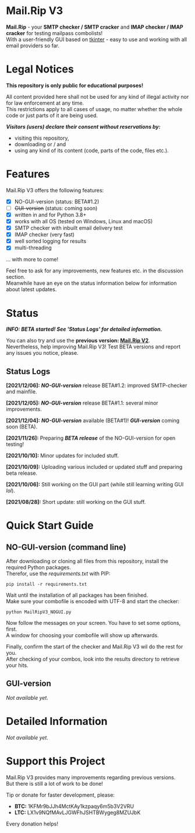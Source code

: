 #  Mail.Rip V3

**Mail.Rip** - your **SMTP checker / SMTP cracker** and **IMAP checker / IMAP cracker** for testing mailpass combolists!<br>
With a user-friendly GUI based on [tkinter](https://docs.python.org/3/library/tkinter.html) - easy to use and working with all email providers so far.

#  Legal Notices

**This repository is only public for educational purposes!**

All content provided here shall not be used for any kind of illegal activity nor for law enforcement at any time.<br>
This restrictions apply to all cases of usage, no matter whether the whole code or just parts of it are being used.

***Visitors (users) declare their consent without reservations by:***

- visiting this repository,
- downloading or / and
- using any kind of its content (code, parts of the code, files etc.).

#  Features

Mail.Rip V3 offers the following features:

- [x] NO-GUI-version (status: BETA#1.2)
- [ ] ~~GUI-version~~ (status: coming soon)
- [x] written in and for Python 3.8+
- [x] works with all OS (tested on Windows, Linux and macOS)
- [x] SMTP checker with inbuilt email delivery test
- [x] IMAP checker (very fast)
- [x] well sorted logging for results
- [x] multi-threading

... with more to come!

Feel free to ask for any improvements, new features etc. in the discussion section.<br>
Meanwhile have an eye on the status information below for information about latest updates.

#  Status

***INFO: BETA started! See 'Status Logs' for detailed information.***

You can also try and use the **previous version: [Mail.Rip V2](https://github.com/DrPython3/MailRipV2)**. <br>
Nevertheless, help improving Mail.Rip V3! Test BETA versions and report any issues you notice, please.

##  Status Logs

**[2021/12/06]:**     **_NO-GUI-version_** release BETA#1.2: improved SMTP-checker and mainfile.<br>

**[2021/12/05]:**     **_NO-GUI-version_** release BETA#1.1: several minor improvements.<br>

**[2021/12/04]:**     **_NO-GUI-version_** available (BETA#1)! **_GUI-version_** coming soon (BETA).<br>

**[2021/11/26]:**     Preparing **_BETA release_** of the NO-GUI-version for open testing!<br>

**[2021/10/10]:**     Minor updates for included stuff.<br>

**[2021/10/09]:**     Uploading various included or updated stuff and preparing beta release.<br>

**[2021/10/06]:**     Still working on the GUI part (while still learning writing GUI *lol*).<br>

**[2021/08/28]:**     Short update: still working on the GUI stuff.

#  Quick Start Guide

##  NO-GUI-version (command line)

After downloading or cloning all files from this repository, install the required Python packages.<br>
Therefor, use the _requirements.txt_ with PIP:

`pip install -r requirements.txt`

Wait until the installation of all packages has been finished.<br>
Make sure your combofile is encoded with UTF-8 and start the checker:

`python MailRipV3_NOGUI.py`

Now follow the messages on your screen. You have to set some options, first.<br>
A window for choosing your combofile will show up afterwards.

Finally, confirm the start of the checker and Mail.Rip V3 wil do the rest for you.<br>
After checking of your combos, look into the results directory to retrieve your hits.

##  GUI-version

_Not available yet._

#  Detailed Information

_Not available yet._

#  Support this Project

Mail.Rip V3 provides many improvements regarding previous versions.<br>
But there is still a lot of work to be done!

Tip or donate for faster development, please:

-  **BTC:** 1KFMr9bJJh4MctKAy1kzpaqy6m5b3V2VRU
-  **LTC:** LX1v9NQfMAvLJGWFhJSHTBWygeg8MZUJbK

Every donation helps!
